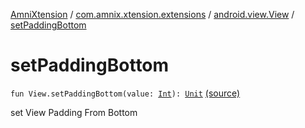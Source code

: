 [AmniXtension](../../index.md) / [com.amnix.xtension.extensions](../index.md) / [android.view.View](index.md) / [setPaddingBottom](./set-padding-bottom.md)

# setPaddingBottom

`fun View.setPaddingBottom(value: `[`Int`](https://kotlinlang.org/api/latest/jvm/stdlib/kotlin/-int/index.html)`): `[`Unit`](https://kotlinlang.org/api/latest/jvm/stdlib/kotlin/-unit/index.html) [(source)](https://github.com/AmniX/AmniXTension/tree/master/AmniXtension/src/main/java/com/amnix/xtension/extensions/ViewExtensions.kt#L109)

set View Padding From Bottom

